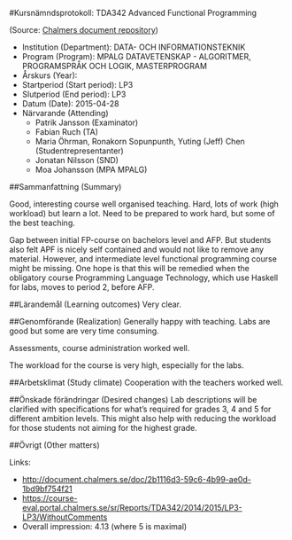 ﻿#Kursnämndsprotokoll: TDA342 Advanced Functional Programming

(Source: [Chalmers document repository](http://document.chalmers.se/doc/2b1116d3-59c6-4b99-ae0d-1bd9bf754f21))

* Institution (Department): DATA- OCH INFORMATIONSTEKNIK
* Program (Program): MPALG DATAVETENSKAP - ALGORITMER, PROGRAMSPRÅK OCH LOGIK, MASTERPROGRAM
* Årskurs (Year):
* Startperiod (Start period): LP3
* Slutperiod (End period): LP3
* Datum (Date): 2015-04-28
* Närvarande (Attending)
    * Patrik Jansson (Examinator)
    * Fabian Ruch (TA)
    * Maria Öhrman, Ronakorn Sopunpunth, Yuting (Jeff) Chen (Studentrepresentanter)
    * Jonatan Nilsson (SND)
    * Moa Johansson (MPA MPALG)

##Sammanfattning (Summary)

Good, interesting course well organised teaching.
Hard, lots of work (high workload) but learn a lot. Need to be prepared to work hard, but some of the best teaching.

Gap between initial FP-course on bachelors level and AFP. But students also felt APF is nicely self contained and would not like to remove any material. However, and intermediate level functional programming course might be missing. One hope is that this will be remedied when the obligatory course Programming Language Technology, which use Haskell for labs, moves to period 2, before AFP.

##Lärandemål (Learning outcomes)
Very clear.

##Genomförande (Realization)
Generally happy with teaching. Labs are good but some are very time consuming.

Assessments, course administration worked well.

The workload for the course is very high, especially for the labs.

##Arbetsklimat (Study climate)
Cooperation with the teachers worked well.


##Önskade förändringar (Desired changes)
Lab descriptions will be clarified with specifications for what’s required for grades 3, 4 and 5 for different ambition levels. This might also help with reducing the workload for those students not aiming for the highest grade.

##Övrigt (Other matters)

Links:
* http://document.chalmers.se/doc/2b1116d3-59c6-4b99-ae0d-1bd9bf754f21
* https://course-eval.portal.chalmers.se/sr/Reports/TDA342/2014/2015/LP3-LP3/WithoutComments
* Overall impression: 4.13 (where 5 is maximal)
